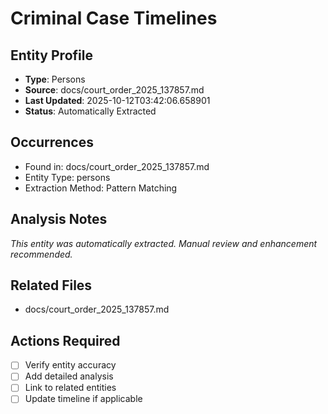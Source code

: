 # Criminal Case Timelines

## Entity Profile
- **Type**: Persons
- **Source**: docs/court_order_2025_137857.md
- **Last Updated**: 2025-10-12T03:42:06.658901
- **Status**: Automatically Extracted

## Occurrences
- Found in: docs/court_order_2025_137857.md
- Entity Type: persons
- Extraction Method: Pattern Matching

## Analysis Notes
*This entity was automatically extracted. Manual review and enhancement recommended.*

## Related Files
- docs/court_order_2025_137857.md

## Actions Required
- [ ] Verify entity accuracy
- [ ] Add detailed analysis
- [ ] Link to related entities
- [ ] Update timeline if applicable
